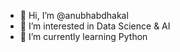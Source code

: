 - 👋 Hi, I’m @anubhabdhakal
- 👀 I’m interested in Data Science & AI
- 🌱 I’m currently learning Python


<!---
anubhabdhakal/anubhabdhakal is a ✨ special ✨ repository because its `README.md` (this file) appears on your GitHub profile.
You can click the Preview link to take a look at your changes.
--->
